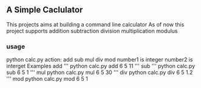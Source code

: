 ## A Simple Caclulator
This projects aims at building a command line calculator
As of now this project supports
addition
subtraction
division
multiplication
modulus
### usage
python calc.py
action:
add
sub
mul
div
mod
number1 is integer
number2 is interget
Examples
add
'''
python calc.py add 6 5
11
'''
sub
'''
python calc.py sub 6 5
1
'''
mul
python calc.py mul 6 5
30
'''
div
python calc.py div 6 5
1.2
'''
mod
python calc.py mod 6 5
1